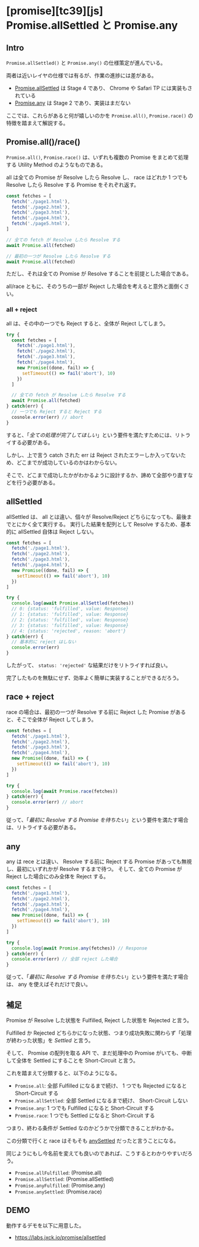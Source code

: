 # [promise][tc39][js] Promise.allSettled と Promise.any

## Intro

`Promise.allSettled()` と `Promise.any()` の仕様策定が進んでいる。

両者は近いレイヤの仕様では有るが、作業の進捗には差がある。

- [Promise.allSettled](https://github.com/tc39/proposal-promise-allSettled) は Stage 4 であり、 Chrome や Safari TP には実装もされている
- [Promise.any](https://github.com/tc39/proposal-promise-any) は Stage 2 であり、実装はまだない

ここでは、これらがあると何が嬉しいのかを `Promise.all()`, `Promise.race()` の特徴を踏まえて解説する。


## Promise.all()/race()

`Promise.all()`, `Promise.race()` は、いずれも複数の Promise をまとめて処理する Utility Method のようなものである。

all は全ての Promise が Resolve したら Resolve し、 race はどれか 1 つでも Resolve したら Resolve する Promise をそれぞれ返す。

```js
const fetches = [
  fetch('./page1.html'),
  fetch('./page2.html'),
  fetch('./page3.html'),
  fetch('./page4.html'),
  fetch('./page5.html'),
]

// 全ての fetch が Resolve したら Resolve する
await Promise.all(fetched)

// 最初の一つが Resolve したら Resolve する
await Promise.all(fetched)
```

ただし、それは全ての Promise が Resolve することを前提とした場合である。

all/race ともに、そのうちの一部が Reject した場合を考えると意外と面倒くさい。


### all + reject

all は、その中の一つでも Reject すると、全体が Reject してしまう。

```js
try {
  const fetches = [
    fetch('./page1.html'),
    fetch('./page2.html'),
    fetch('./page3.html'),
    fetch('./page4.html'),
    new Promise((done, fail) => {
      setTimeout(() => fail('abort'), 10)
    })
  ]

  // 全ての fetch が Resolve したら Resolve する
  await Promise.all(fetched)
} catch(err) {
  // 一つでも Reject すると Reject する
  cosnole.error(err) // abort
}
```

すると、「*全ての処理が完了してほしい*」という要件を満たすためには、リトライする必要がある。

しかし、上で言う catch された err は Reject されたエラーしか入ってないため、どこまでが成功しているのかはわからない。

そこで、どこまで成功したかがわかるように設計するか、諦めて全部やり直すなどを行う必要がある。


## allSettled

allSettled は、 all とは違い、個々が Resolve/Reject どちらになっても、最後までとにかく全て実行する。
実行した結果を配列として Resolve するため、基本的に allSettled 自体は Reject しない。


```js
const fetches = [
  fetch('./page1.html'),
  fetch('./page2.html'),
  fetch('./page3.html'),
  fetch('./page4.html'),
  new Promise((done, fail) => {
    setTimeout(() => fail('abort'), 10)
  })
]

try {
  console.log(await Promise.allSettled(fetches))
  // 0: {status: 'fulfilled', value: Response}
  // 1: {status: 'fulfilled', value: Response}
  // 2: {status: 'fulfilled', value: Response}
  // 3: {status: 'fulfilled', value: Response}
  // 4: {status: 'rejected', reason: 'abort'}
} catch(err) {
  // 基本的に reject はしない
  console.error(err)
}
```

したがって、 `status: 'rejected'` な結果だけをリトライすれば良い。

完了したものを無駄にせず、効率よく簡単に実装することができるだろう。


## race + reject

race の場合は、最初の一つが Resolve する前に Reject した Promise があると、そこで全体が Reject してしまう。

```js
const fetches = [
  fetch('./page1.html'),
  fetch('./page2.html'),
  fetch('./page3.html'),
  fetch('./page4.html'),
  new Promise((done, fail) => {
    setTimeout(() => fail('abort'), 10)
  })
]

try {
  console.log(await Promise.race(fetches))
} catch(err) {
  console.error(err) // abort
}
```

従って、「*最初に Resolve する Promise を待ちたい*」という要件を満たす場合は、リトライする必要がある。



## any

any は rece とは違い、 Resolve する前に Reject する Promise があっても無視し、最初にいずれかが Resolve するまで待つ。
そして、全ての Promise が Reject した場合にのみ全体を Reject する。

```js
const fetches = [
  fetch('./page1.html'),
  fetch('./page2.html'),
  fetch('./page3.html'),
  fetch('./page4.html'),
  new Promise((done, fail) => {
    setTimeout(() => fail('abort'), 10)
  })
]

try {
  console.log(await Promise.any(fetches)) // Response
} catch(err) {
  console.error(err) // 全部 reject した場合
}
```

従って、「*最初に Resolve する Promise を待ちたい*」という要件を満たす場合は、 any を使えばそれだけで良い。


## 補足

Promise が Resolve した状態を Fulfilled, Reject した状態を Rejected と言う。

Fulfilled か Rejected どちらかになった状態、つまり成功失敗に関わらず「処理が終わった状態」を *Settled* と言う。

そして、 Promise の配列を取る API で、まだ処理中の Promise がいても、中断して全体を Settled にすることを Short-Circuit と言う。

これを踏まえて分類すると、以下のようになる。

- `Promise.all`:        全部 Fulfilled になるまで続け、 1 つでも Rejected になると Short-Circuit する
- `Promise.allSettled`: 全部 Settled になるまで続け、 Short-Circuit しない
- `Promise.any`:        1 つでも Fulfilled になると Short-Circuit する
- `Promise.race`:       1 つでも Settled になると Short-Circuit する

つまり、終わる条件が Settled なのかどうかで分類できることがわかる。

この分類で行くと race はそもそも [anySettled](https://github.com/tc39/proposal-promise-any/issues/10#issuecomment-459134703) だったと言うことになる。

同じようにもし今名前を変えても良いのであれば、こうするとわかりやすいだろう。

- `Promise.allFulfilled`: (Promise.all)
- `Promise.allSettled`:   (Promise.allSettled)
- `Promise.anyFulfilled`: (Promise.any)
- `Promise.anySettled`:   (Promise.race)


## DEMO

動作するデモを以下に用意した。

- <https://labs.jxck.io/promise/allsettled>
